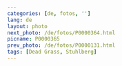 ```yaml
---
categories: [de, fotos, '']
lang: de
layout: photo
next_photo: /de/fotos/P0000364.html
picname: P0000365
prev_photo: /de/fotos/P0000131.html
tags: [Dead Grass, Stuhlberg]
---
```


